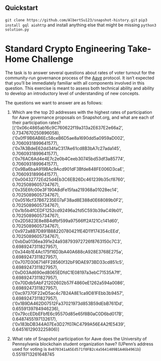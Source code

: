 ## Quickstart
`git clone https://github.com/AlbertSu123/snapshot-history.git`
`pip3 install gql aiohttp` and install anything else that might be missing
`python3 solution.py` 
# Standard Crypto Engineering Take-Home Challenge

The task is to answer several questions about rates of voter turnout for the community-run governance process of the [Aave](https://aave.com/) protocol. It isn’t expected that you’ll be immediately familiar with all components involved in this question. This exercise is meant to assess both technical ability and ability to develop an introductory level of understanding of new concepts.

The questions we want to answer are as follows:

1. Which are the top 20 addresses with the highest rates of participation for Aave governance proposals on Snapshot.org, and what are each of their participation rates?
[('0x06c4865ab16c9C760622f19a313a2E637E2e66a2', 0.7347670250896058), ('0x0fF9B6AB6Ec58ceB6D5ae8a1690dd5a0959aD002', 0.7060931899641577), ('0x7A3BdeE62dd34faC317Ae61cd8B3bA7c27ada145', 0.7060931899641577), ('0x76AC6Ad4e4E7c2e0b4Ceeb30745bd53df3a85774', 0.7060931899641577), ('0x9Ba6baA919BAc9Acd901dF3Bfde848FE006D3caE', 0.7060931899641577), ('0x00432772Ed25d4Eb3C6EB26Dc461239b35cf8760', 0.7025089605734767), ('0x35E6fc00e3F190A8dFe15faa219368a01028ec14', 0.7025089605734767), ('0x0516cf37B67235E07aF38ad8E388d0E68089b0F2', 0.7025089605734767), ('0x1b5b4fCEDF1252cd92496a2fd5C593b39aC49b01', 0.7025089605734767), ('0x2D5823E8e8B4dfbf599a97566ff2A121Cc141d60', 0.7025089605734767), ('0x972a8B7D891B88220780421fE4D11f174354cEEd', 0.7025089605734767), ('0xbDa0136ea391e24a938793972726f8763150c7C3', 0.6989247311827957), ('0x344b1E4Ac175f16D3bA40A688cA928E3768E275a', 0.6989247311827957), ('0x707D306714FF28560f32bF9DAE973BD33cd851c5', 0.6989247311827957), ('0xD03Ad690ed8065EDfdC1E08197a3ebC71535A7ff', 0.6989247311827957), ('0x70Ddb5AbF21202602b57F4860eE1262a594a0086', 0.6989247311827957), ('0xc97370F22eD5ac4c7B24A8E1ca9D81FEbb3b9457', 0.6989247311827957), ('0x1B9DA462D07512Fa37021973d853B59dEbB761Dd', 0.6559139784946236), ('0x79ccEDbEFbfE6c95570d85e65f8B0aC0D6bd017B', 0.6487455197132617), ('0x183bDB344A07Ee3D27f07AC4799A56E4A2fE5439', 0.6451612903225806)]

1. What rate of Snapshot participation for Aave does the University of Pennsylvania blockchain student organization have? (UPenn’s address used for voting is `0x070341aA5Ed571f0FB2c4a5641409B1A46b4961b`)
0.5519713261648745